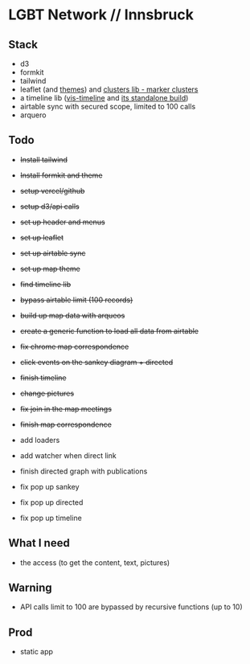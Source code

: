 # LGBT Network // Innsbruck

## Stack

- d3
- formkit
- tailwind
- leaflet (and [themes](https://leaflet-extras.github.io/leaflet-providers/preview/)) and [clusters lib - marker clusters](https://github.com/Leaflet/Leaflet.markercluster)
- a timeline lib ([vis-timeline](https://github.com/visjs/vis-timeline) and [its standalone build](https://visjs.github.io/vis-timeline/examples/timeline/standalone-build.html))
- airtable sync with secured scope, limited to 100 calls []()
- arquero 

## Todo

- ~~Install tailwind~~
- ~~Install formkit and theme~~
- ~~setup vercel/github~~
- ~~setup d3/api calls~~
- ~~set up header and menus~~
- ~~set up leaflet~~
- ~~set up airtable sync~~
- ~~set up map theme~~
- ~~find timeline lib~~
- ~~bypass airtable limit (100 records)~~
- ~~build up map data with arqueos~~
- ~~create a generic function to load all data from airtable~~
- ~~fix chrome map correspondence~~
- ~~click events on the sankey diagram + directed~~
- ~~finish timeline~~
- ~~change pictures~~
- ~~fix join in the map meetings~~
- ~~finish map correspondence~~

- add loaders
- add watcher when direct link
- finish directed graph with publications
- fix pop up sankey
- fix pop up directed 
- fix pop up timeline


## What I need

- the access (to get the content, text, pictures)

## Warning

- API calls limit to 100 are bypassed by recursive functions (up to 10)


## Prod

- static app
